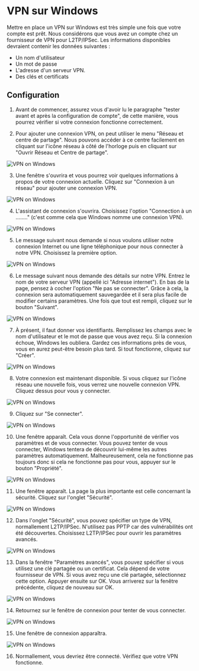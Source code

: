 VPN sur Windows
===============

Mettre en place un VPN sur Windows est très simple une fois que votre compte est prêt. Nous considérons que vous avez un compte chez un fournisseur de VPN pour L2TP/IPSec. Les informations disponibles devraient contenir les données suivantes :

 * Un nom d'utilisateur
 * Un mot de passe
 * L'adresse d'un serveur VPN.
 * Des clés et certificats

Configuration
-------------

 1. Avant de commencer, assurez vous d'avoir lu le paragraphe "tester avant et après la configuration de compte", de cette manière, vous pourrez vérifier si votre connexion fonctionne correctement.

 2. Pour ajouter une connexion VPN, on peut utiliser le menu "Réseau et centre de partage". Nous pouvons accéder à ce centre facilement en cliquant sur l'icône réseau à côté de l'horloge puis en cliquant sur "Ouvrir Réseau et Centre de partage".
 
 ![VPN on Windows](vpn_windows_01.jpg)

 3. Une fenêtre s'ouvrira et vous pourrez voir quelques informations à propos de votre connexion actuelle. Cliquez sur "Connexion à un réseau" pour ajouter une connexion VPN.
 
 ![VPN on Windows](vpn_windows_02.jpg)

 4. L'assistant de connexion s'ouvrira. Choisissez l'option "Connection à un ........" (c'est comme cela que Windows nomme une connexion VPN).

 ![VPN on Windows](vpn_windows_03.jpg)

 5. Le message suivant nous demande si nous voulons utiliser notre connexion Internet ou une ligne téléphonique pour nous connecter à notre VPN. Choisissez la première option. 
 
 ![VPN on Windows](vpn_windows_04.jpg)

 6. Le message suivant nous demande des détails sur notre VPN. Entrez le nom de votre serveur VPN (appellé ici "Adresse internet"). En bas de la page, pensez à cocher l'option "Ne pas se connecter". Grâce à cela, la connexion sera automatiquement sauvegardée et il sera plus facile de modifier certains paramètres. Une fois que tout est rempli, cliquez sur le bouton "Suivant". 

 ![VPN on Windows](vpn_windows_05.jpg)

 7. À présent, il faut donner vos identifiants. Remplissez les champs avec le nom d'utilisateur et le mot de passe que vous avez reçu. Si la connexion échoue, Windows les oubliera. Gardez ces informations près de vous, vous en aurez peut-être besoin plus tard. Si tout fonctionne, cliquez sur "Créer". 
 
 ![VPN on Windows](vpn_windows_06.jpg)

 8. Votre connexion est maintenant disponible. Si vous cliquez sur l'icône réseau une nouvelle fois, vous verrez une nouvelle connexion VPN. Cliquez dessus pour vous y connecter.
 
 ![VPN on Windows](vpn_windows_07.jpg)

 9. Cliquez sur "Se connecter".
 
 ![VPN on Windows](vpn_windows_08.jpg)
 
 10. Une fenêtre apparaît. Cela vous donne l'opportunité de vérifier vos paramètres et de vous connecter. Vous pouvez tenter de vous connecter, Windows tentera de découvrir lui-même les autres paramètres automatiquement. Malheureusement, cela ne fonctionne pas toujours donc si cela ne fonctionne pas pour vous, appuyer sur le bouton "Propriété".

 ![VPN on Windows](vpn_windows_09.jpg)

 11. Une fenêtre apparaît. La page la plus importante est celle concernant la sécurité. Cliquez sur l'onglet "Sécurité".
 
 ![VPN on Windows](vpn_windows_10.jpg)

 12. Dans l'onglet "Sécurité", vous pouvez spécifier un type de VPN, normallement L2TP/IPSec. N'utilisez pas PPTP car des vulnérabilités ont été découvertes. Choisissez L2TP/IPSec pour ouvrir les paramètres avancés. 

 ![VPN on Windows](vpn_windows_11.jpg)

 13. Dans la fenêtre "Paramètres avancés", vous pouvez spécifier si vous utilisez une clé partagée ou un certificat. Cela dépend de votre fournisseur de VPN. Si vous avez reçu une clé partagée, sélectionnez cette option. Appuyer ensuite sur OK. Vous arriverez sur la fenêtre précédente, cliquez de nouveau sur OK.

 ![VPN on Windows](vpn_windows_12.jpg)

 14. Retournez sur le fenêtre de connexion pour tenter de vous connecter. 
 
 ![VPN on Windows](vpn_windows_13.jpg)

 15. Une fenêtre de connexion apparaîtra.
 
 ![VPN on Windows](vpn_windows_14.jpg)

 16. Normallement, vous devriez être connecté. Vérifiez que votre VPN fonctionne.
